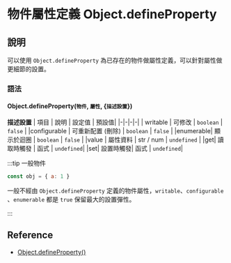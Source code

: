 # 物件屬性定義 Object.defineProperty

## 說明

可以使用 `Object.defineProperty` 為已存在的物件做屬性定義，可以針對屬性做更細節的設置。

### 語法

#### Object.defineProperty(`物件`, `屬性`, {`描述設置`})

**描述設置**
| 項目 | 說明 | 設定值 | 預設值|
|-|-|-|-|
| writable | 可修改 | `boolean` | `false` |
|configurable | 可重新配置 (刪除) | `boolean` | `false` |
|enumerable| 顯示於迴圈 | `boolean` | `false` |
|value | 屬性資料 | str / num | `undefined` |
|get| 讀取時觸發 | 函式 | `undefined`|
|set| 設置時觸發| 函式 | `undefined`|

:::tip 一般物件

```js
const obj = { a: 1 }
```

一般不經由 `Object.defineProperty` 定義的物件屬性，`writable`、`configurable `、`enumerable` 都是 `true` 保留最大的設置彈性。

:::

## Reference

- [Object.defineProperty()](https://developer.mozilla.org/en-US/docs/Web/JavaScript/Reference/Global_Objects/Object/defineProperty)
